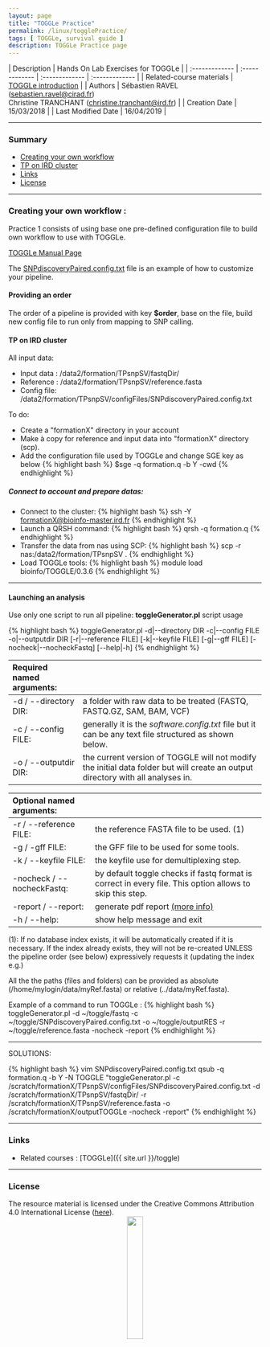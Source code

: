 ```yaml
---
layout: page
title: "TOGGLe Practice"
permalink: /linux/togglePractice/
tags: [ TOGGLe, survival guide ]
description: TOGGLe Practice page
---
```


| Description | Hands On Lab Exercises for TOGGLe |
| :------------- | :------------- | :------------- | :------------- |
| Related-course materials | [TOGGLe introduction](https://southgreenplatform.github.io/trainings//toggle/) |
| Authors | Sébastien RAVEL (sebastien.ravel@cirad.fr)<br/>Christine TRANCHANT (christine.tranchant@ird.fr)  |
| Creation Date | 15/03/2018 |
| Last Modified Date | 16/04/2019 |


-----------------------

### Summary

* [Creating your own workflow](#practice-1)
* [TP on IRD cluster](#TPcluster)
* [Links](#links)
* [License](#license)


-----------------------

<a name="practice-1"></a>
### Creating your own workflow :

Practice 1 consists of using  base one pre-defined configuration file to build own workflow to use with TOGGLe.

<a target="_blank" href="http://toggle.southgreen.fr/manual/completeManual/" >TOGGLe Manual Page</a>

The <a target="_blank" href="https://raw.githubusercontent.com/SouthGreenPlatform/TOGGLE/master/exampleConfigs/SNPdiscoveryPaired.config.txt" >SNPdiscoveryPaired.config.txt</a> file is an example of how to customize your pipeline.

#### <a name="order"></a>Providing an order
The order of a pipeline is provided with key <b>$order</b>, base on the file, build new config file to run only from mapping to SNP calling.


#### <a name="TPcluster"></a>TP on IRD cluster

All input data:
* Input data : /data2/formation/TPsnpSV/fastqDir/
* Reference : /data2/formation/TPsnpSV/reference.fasta
* Config file: /data2/formation/TPsnpSV/configFiles/SNPdiscoveryPaired.config.txt

To do:
* Create a "formationX" directory in your account
* Make à copy for reference and input data into "formationX" directory (scp).
* Add the configuration file used by TOGGLe and change SGE key as below
{% highlight bash %}
$sge
-q formation.q
-b Y
-cwd
{% endhighlight %}


##### Connect to account and prepare datas:

* Connect to the cluster:
{% highlight bash %}
    ssh -Y formationX@bioinfo-master.ird.fr
{% endhighlight %}
* Launch a QRSH command:
{% highlight bash %}
    qrsh -q formation.q
{% endhighlight %}
* Transfer the data from nas using SCP:
{% highlight bash %}
    scp -r nas:/data2/formation/TPsnpSV .
{% endhighlight %}
* Load TOGGLe tools:
{% highlight bash %}
    module load bioinfo/TOGGLE/0.3.6
{% endhighlight %}


-----------------------

#### Launching an analysis

Use only one script to run all pipeline: <b>toggleGenerator.pl</b> script usage

{% highlight bash %}
  toggleGenerator.pl -d|--directory DIR -c|--config FILE -o|--outputdir DIR [-r|--reference FILE] [-k|--keyfile FILE] [-g|--gff FILE] [-nocheck|--nocheckFastq] [--help|-h]
{% endhighlight %}

| Required named arguments:       |                                                                                                                                |
| :------------------------------ | :----------------------------------------------------------------------------------------------------------------------------- |
| -d / --directory DIR:           | a folder with raw data to be treated (FASTQ, FASTQ.GZ, SAM, BAM, VCF)                                                          |
| -c / --config FILE:             | generally it is the *software.config.txt* file but it can be any text file structured as shown below.                          |
| -o / --outputdir DIR:           | the current version of TOGGLE will not modify the initial data folder but will create an output directory with all analyses in.|

| Optional named arguments:       |                                                                                                                                |
| :------------------------------ | :----------------------------------------------------------------------------------------------------------------------------- |
| -r / --reference FILE:          | the reference FASTA file to be used. (1)                                                                                           |
| -g / -gff FILE:                 | the GFF file to be used for some tools.                                                                                        |
| -k / --keyfile FILE:            | the keyfile use for demultiplexing step.                                                                                       |
| -nocheck / --nocheckFastq:      | by default toggle checks if fastq format is correct in every file. This option allows to skip this step.                       |
| -report / --report:      | generate pdf report <a href="{{ site.url }}/manual/completeManual/#report">(more info)</a>                        |
| -h / --help:                    | show help message and exit                                                                                                     |

(1): If no database index exists, it will be automatically created if it is necessary. If the index already exists, they will not be re-created UNLESS the pipeline order (see below) expressively requests it (updating the index e.g.)

All the the paths (files and folders) can be provided as absolute (/home/mylogin/data/myRef.fasta) or relative (../data/myRef.fasta).

Example of a command to run TOGGLe :
{% highlight bash %}
toggleGenerator.pl -d ~/toggle/fastq -c ~/toggle/SNPdiscoveryPaired.config.txt -o ~/toggle/outputRES -r ~/toggle/reference.fasta -nocheck -report
{% endhighlight %}
 
-----------------------



SOLUTIONS:

{% highlight bash %}
vim SNPdiscoveryPaired.config.txt
 qsub -q formation.q -b Y -N TOGGLE "toggleGenerator.pl -c /scratch/formationX/TPsnpSV/configFiles/SNPdiscoveryPaired.config.txt -d /scratch/formationX/TPsnpSV/fastqDir/ -r /scratch/formationX/TPsnpSV/reference.fasta -o /scratch/formationX/outputTOGGLe -nocheck -report"
{% endhighlight %}




-----------------------

### Links
<a name="links"></a>

* Related courses : [TOGGLe]({{ site.url }}/toggle)

-----------------------

### License
<a name="license"></a>

<div>
The resource material is licensed under the Creative Commons Attribution 4.0 International License (<a href="http://creativecommons.org/licenses/by-nc-sa/4.0/">here</a>).
<center><img width="25%" class="img-responsive" src="http://creativecommons.org.nz/wp-content/uploads/2012/05/by-nc-sa1.png"/>
</center>
</div>
                  
 
